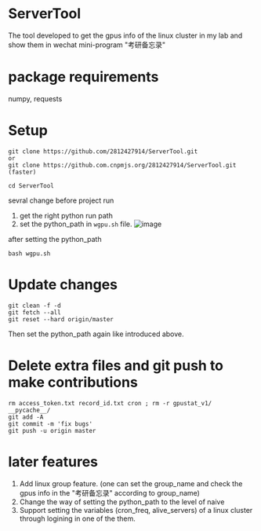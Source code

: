 # ServerTool
The tool developed to get the gpus info of the linux cluster in my lab and show them in wechat mini-program "考研备忘录"

# package requirements
numpy,
requests

# Setup
```
git clone https://github.com/2812427914/ServerTool.git
or
git clone https://github.com.cnpmjs.org/2812427914/ServerTool.git
(faster)

cd ServerTool
```
sevral change before project run
1. get the right python run path 
2. set the python_path in ```wgpu.sh``` file.
![image](https://user-images.githubusercontent.com/22978342/117116215-aba55f80-adc0-11eb-8a9c-0c2bf2ec39a1.png)

after setting the python_path
```
bash wgpu.sh
```

# Update changes
```
git clean -f -d
git fetch --all
git reset --hard origin/master
```
Then set the python_path again like introduced above.

# Delete extra files and  git push to make contributions
``` 
rm access_token.txt record_id.txt cron ; rm -r gpustat_v1/ __pycache__/
git add -A
git commit -m 'fix bugs'
git push -u origin master
```

# later features
1. Add linux group feature. (one can set the group_name and check the gpus info in the "考研备忘录" according to group_name)
2. Change the way of setting the python_path to the level of naive
3. Support setting the variables (cron_freq, alive_servers) of a linux cluster through logining in one of the them.
